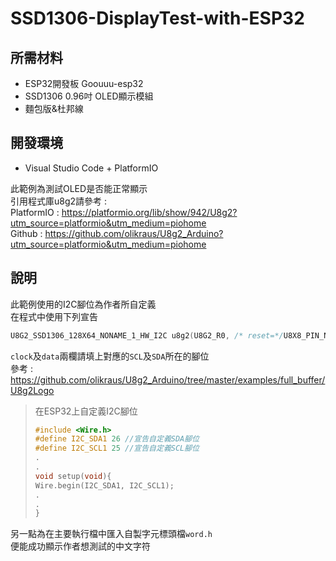 # SSD1306-DisplayTest-with-ESP32

## 所需材料
* ESP32開發板 Goouuu-esp32
* SSD1306 0.96吋 OLED顯示模組
* 麵包版&杜邦線

## 開發環境
* Visual Studio Code + PlatformIO<br>


此範例為測試OLED是否能正常顯示<br>
引用程式庫u8g2請參考 :<br>
PlatformIO : https://platformio.org/lib/show/942/U8g2?utm_source=platformio&utm_medium=piohome<br>
Github : https://github.com/olikraus/U8g2_Arduino?utm_source=platformio&utm_medium=piohome<br>

## 說明
此範例使用的I2C腳位為作者所自定義<br>
在程式中使用下列宣告<br>
```C
U8G2_SSD1306_128X64_NONAME_1_HW_I2C u8g2(U8G2_R0, /* reset=*/U8X8_PIN_NONE, /* clock=*/, /* data=*/); // ESP32 Thing, HW I2C with pin remapping
```
`clock`及`data`兩欄請填上對應的`SCL`及`SDA`所在的腳位<br>
參考 : https://github.com/olikraus/U8g2_Arduino/tree/master/examples/full_buffer/U8g2Logo

>在ESP32上自定義I2C腳位
>```C 
>#include <Wire.h> 
>#define I2C_SDA1 26 //宣告自定義SDA腳位
>#define I2C_SCL1 25 //宣告自定義SCL腳位
>.
>.
>void setup(void){
>Wire.begin(I2C_SDA1, I2C_SCL1);
>.
>.
>}
>```
另一點為在主要執行檔中匯入自製字元標頭檔`word.h`<br>
便能成功顯示作者想測試的中文字符<br>
